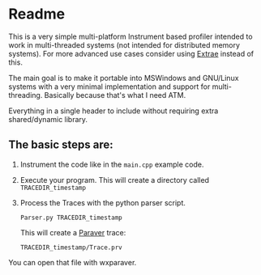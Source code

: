 Readme
=======

This is a very simple multi-platform Instrument based profiler
intended to work in multi-threaded systems (not intended for
distributed memory systems). For more advanced use cases consider
using [Extrae](https://tools.bsc.es/extrae) instead of this.


The main goal is to make it portable into MSWindows and GNU/Linux
systems with a very minimal implementation and support for
multi-threading. Basically because that's what I need ATM.

Everything in a single header to include without requiring extra
shared/dynamic library.

The basic steps are:
--------------------

1. Instrument the code like in the `main.cpp` example code.
2. Execute your program. This will create a directory called `TRACEDIR_timestamp`
3. Process the Traces with the python parser script.

	```
	Parser.py TRACEDIR_timestamp
	```

	This will create a [Paraver](https://tools.bsc.es/paraver) trace: 

	```
	TRACEDIR_timestamp/Trace.prv
	```

You can open that file with wxparaver.
